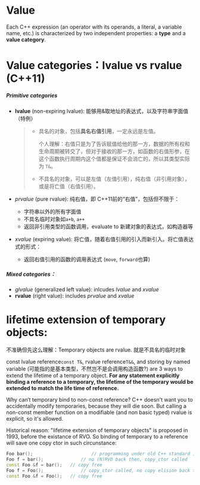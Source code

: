 # Value

Each C++ expression (an operator with its operands, a literal, a variable name, etc.) is characterized by two independent properties: a **type** and a **value category**. 



# Value categories：lvalue vs rvalue (C++11)

##### Primitive categories

- **lvalue** (non-expiring lvalue): 能够用&取地址的表达式，以及字符串字面值（特例）

  > - 具名的对象，包括**具名右值引用**，一定永远是左值。
  >
  >   个人理解：右值只是为了告诉赋值给他的那一方，数据的所有权和生命周期被转交了，但对于接收的那一方，如函数的右值形参，在这个函数执行周期内这个值都是保证不会消亡的，所以其类型实际为 `T&`。
  >
  > - 不具名的对象，可以是左值（左值引用），纯右值（非引用对象），或是将亡值（右值引用）。

- *prvalue* (pure rvalue): 纯右值，即 C++11前的“右值”，包括但不限于：

  - 字符串以外的所有字面值
  - 不具名临时对象如`a+b`, `a++`
  - 返回非引用类型的函数调用，evaluate to 新建对象的表达式，如构造器等

- *xvalue* (expiring value): 将亡值，随着右值引用的引入而新引入。将亡值表达式的形式：

  - 返回右值引用的函数的调用表达式 (`move`, `forward`也算)

##### Mixed categories：

- *glvalue* (generalized left value): inlcudes *lvalue* and *xvalue*
- **rvalue** (right value): includes *prvalue* and *xvalue*



# lifetime extension of temporary objects:

不准确但先这么理解：Temporary objects are rvalue. 就是不具名的临时对象

const lvalue reference`const T&`, rvalue reference`T&&`, and storing by named variable (可能指的是基本类型，不然岂不是会调用构造函数?) are 3 ways to extend the lifetime of a temporary object. **For any statement explicitly binding a reference to a temporary, the lifetime of the temporary would be extended to match the life time of reference.**

Why can‘t temporary bind to non-const reference? C++ doesn't want you to accidentally modify temporaries, because they will die soon. But calling a non-const member function on a modifiable (and non basic typed) rvalue is explicit, so it's allowed.

Historical reason: "lifetime extension of temporary objects" is proposed in 1993, before the existance of RVO. So binding of temporary to a reference will save one copy ctor in such circunstance: 

```c++
Foo bar();						// programming under old C++ standard in 1993
Foo f = bar();				// no (N)RVO back then, copy_ctor called
const Foo &f = bar();	// copy free
Foo f = Foo();				// copy_ctor called, no copy elision back then
const Foo &f = Foo();	// copy free
```

